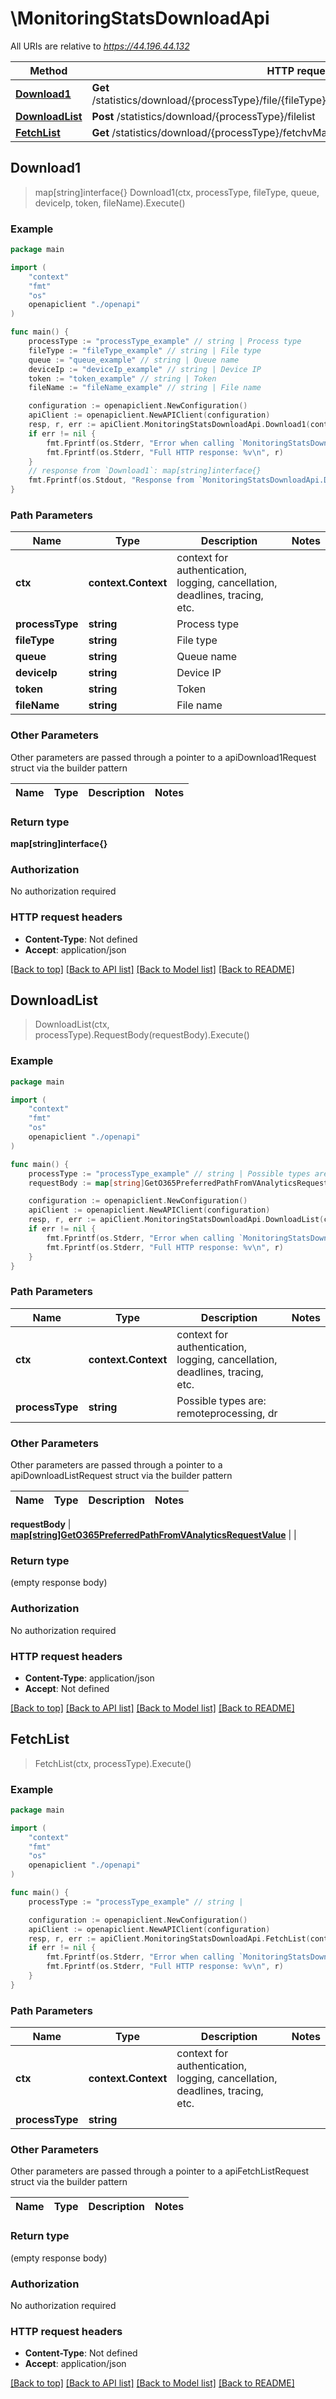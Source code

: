 # \MonitoringStatsDownloadApi

All URIs are relative to *https://44.196.44.132*

Method | HTTP request | Description
------------- | ------------- | -------------
[**Download1**](MonitoringStatsDownloadApi.md#Download1) | **Get** /statistics/download/{processType}/file/{fileType}/{queue}/{deviceIp}/{token}/{fileName} | 
[**DownloadList**](MonitoringStatsDownloadApi.md#DownloadList) | **Post** /statistics/download/{processType}/filelist | 
[**FetchList**](MonitoringStatsDownloadApi.md#FetchList) | **Get** /statistics/download/{processType}/fetchvManageList | 



## Download1

> map[string]interface{} Download1(ctx, processType, fileType, queue, deviceIp, token, fileName).Execute()





### Example

```go
package main

import (
    "context"
    "fmt"
    "os"
    openapiclient "./openapi"
)

func main() {
    processType := "processType_example" // string | Process type
    fileType := "fileType_example" // string | File type
    queue := "queue_example" // string | Queue name
    deviceIp := "deviceIp_example" // string | Device IP
    token := "token_example" // string | Token
    fileName := "fileName_example" // string | File name

    configuration := openapiclient.NewConfiguration()
    apiClient := openapiclient.NewAPIClient(configuration)
    resp, r, err := apiClient.MonitoringStatsDownloadApi.Download1(context.Background(), processType, fileType, queue, deviceIp, token, fileName).Execute()
    if err != nil {
        fmt.Fprintf(os.Stderr, "Error when calling `MonitoringStatsDownloadApi.Download1``: %v\n", err)
        fmt.Fprintf(os.Stderr, "Full HTTP response: %v\n", r)
    }
    // response from `Download1`: map[string]interface{}
    fmt.Fprintf(os.Stdout, "Response from `MonitoringStatsDownloadApi.Download1`: %v\n", resp)
}
```

### Path Parameters


Name | Type | Description  | Notes
------------- | ------------- | ------------- | -------------
**ctx** | **context.Context** | context for authentication, logging, cancellation, deadlines, tracing, etc.
**processType** | **string** | Process type | 
**fileType** | **string** | File type | 
**queue** | **string** | Queue name | 
**deviceIp** | **string** | Device IP | 
**token** | **string** | Token | 
**fileName** | **string** | File name | 

### Other Parameters

Other parameters are passed through a pointer to a apiDownload1Request struct via the builder pattern


Name | Type | Description  | Notes
------------- | ------------- | ------------- | -------------







### Return type

**map[string]interface{}**

### Authorization

No authorization required

### HTTP request headers

- **Content-Type**: Not defined
- **Accept**: application/json

[[Back to top]](#) [[Back to API list]](../README.md#documentation-for-api-endpoints)
[[Back to Model list]](../README.md#documentation-for-models)
[[Back to README]](../README.md)


## DownloadList

> DownloadList(ctx, processType).RequestBody(requestBody).Execute()





### Example

```go
package main

import (
    "context"
    "fmt"
    "os"
    openapiclient "./openapi"
)

func main() {
    processType := "processType_example" // string | Possible types are: remoteprocessing, dr
    requestBody := map[string]GetO365PreferredPathFromVAnalyticsRequestValue{"key": *openapiclient.NewGetO365PreferredPathFromVAnalyticsRequestValue()} // map[string]GetO365PreferredPathFromVAnalyticsRequestValue |  (optional)

    configuration := openapiclient.NewConfiguration()
    apiClient := openapiclient.NewAPIClient(configuration)
    resp, r, err := apiClient.MonitoringStatsDownloadApi.DownloadList(context.Background(), processType).RequestBody(requestBody).Execute()
    if err != nil {
        fmt.Fprintf(os.Stderr, "Error when calling `MonitoringStatsDownloadApi.DownloadList``: %v\n", err)
        fmt.Fprintf(os.Stderr, "Full HTTP response: %v\n", r)
    }
}
```

### Path Parameters


Name | Type | Description  | Notes
------------- | ------------- | ------------- | -------------
**ctx** | **context.Context** | context for authentication, logging, cancellation, deadlines, tracing, etc.
**processType** | **string** | Possible types are: remoteprocessing, dr | 

### Other Parameters

Other parameters are passed through a pointer to a apiDownloadListRequest struct via the builder pattern


Name | Type | Description  | Notes
------------- | ------------- | ------------- | -------------

 **requestBody** | [**map[string]GetO365PreferredPathFromVAnalyticsRequestValue**](GetO365PreferredPathFromVAnalyticsRequestValue.md) |  | 

### Return type

 (empty response body)

### Authorization

No authorization required

### HTTP request headers

- **Content-Type**: application/json
- **Accept**: Not defined

[[Back to top]](#) [[Back to API list]](../README.md#documentation-for-api-endpoints)
[[Back to Model list]](../README.md#documentation-for-models)
[[Back to README]](../README.md)


## FetchList

> FetchList(ctx, processType).Execute()



### Example

```go
package main

import (
    "context"
    "fmt"
    "os"
    openapiclient "./openapi"
)

func main() {
    processType := "processType_example" // string | 

    configuration := openapiclient.NewConfiguration()
    apiClient := openapiclient.NewAPIClient(configuration)
    resp, r, err := apiClient.MonitoringStatsDownloadApi.FetchList(context.Background(), processType).Execute()
    if err != nil {
        fmt.Fprintf(os.Stderr, "Error when calling `MonitoringStatsDownloadApi.FetchList``: %v\n", err)
        fmt.Fprintf(os.Stderr, "Full HTTP response: %v\n", r)
    }
}
```

### Path Parameters


Name | Type | Description  | Notes
------------- | ------------- | ------------- | -------------
**ctx** | **context.Context** | context for authentication, logging, cancellation, deadlines, tracing, etc.
**processType** | **string** |  | 

### Other Parameters

Other parameters are passed through a pointer to a apiFetchListRequest struct via the builder pattern


Name | Type | Description  | Notes
------------- | ------------- | ------------- | -------------


### Return type

 (empty response body)

### Authorization

No authorization required

### HTTP request headers

- **Content-Type**: Not defined
- **Accept**: application/json

[[Back to top]](#) [[Back to API list]](../README.md#documentation-for-api-endpoints)
[[Back to Model list]](../README.md#documentation-for-models)
[[Back to README]](../README.md)


